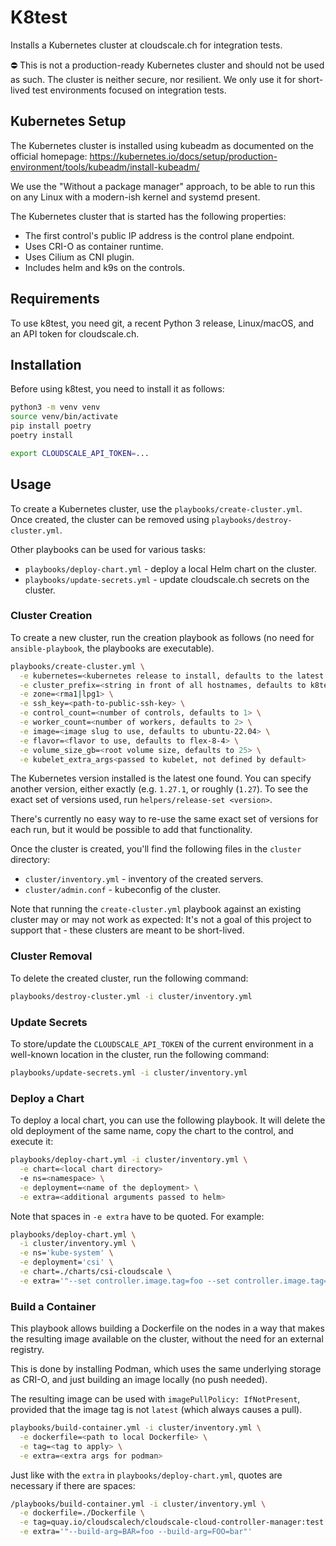 K8test
======

Installs a Kubernetes cluster at cloudscale.ch for integration tests.

⛔️ This is not a production-ready Kubernetes cluster and should not be used as such. The cluster is neither secure, nor resilient. We only use it for short-lived test environments focused on integration tests.

## Kubernetes Setup

The Kubernetes cluster is installed using kubeadm as documented on the official homepage: https://kubernetes.io/docs/setup/production-environment/tools/kubeadm/install-kubeadm/

We use the "Without a package manager" approach, to be able to run this on any Linux with a modern-ish kernel and systemd present.

The Kubernetes cluster that is started has the following properties:

- The first control's public IP address is the control plane endpoint.
- Uses CRI-O as container runtime.
- Uses Cilium as CNI plugin.
- Includes helm and k9s on the controls.

## Requirements

To use k8test, you need git, a recent Python 3 release, Linux/macOS, and an API token for cloudscale.ch.

## Installation

Before using k8test, you need to install it as follows:

```bash
python3 -m venv venv
source venv/bin/activate
pip install poetry
poetry install

export CLOUDSCALE_API_TOKEN=...
```

## Usage

To create a Kubernetes cluster, use the `playbooks/create-cluster.yml`. Once created, the cluster can be removed using `playbooks/destroy-cluster.yml`.

Other playbooks can be used for various tasks:

- `playbooks/deploy-chart.yml` - deploy a local Helm chart on the cluster.
- `playbooks/update-secrets.yml` - update cloudscale.ch secrets on the cluster.

### Cluster Creation

To create a new cluster, run the creation playbook as follows (no need for `ansible-playbook`, the playbooks are executable).

```bash
playbooks/create-cluster.yml \
  -e kubernetes=<kubernetes release to install, defaults to the latest one> \
  -e cluster_prefix=<string in front of all hostnames, defaults to k8test> \
  -e zone=<rma1|lpg1> \
  -e ssh_key=<path-to-public-ssh-key> \
  -e control_count=<number of controls, defaults to 1> \
  -e worker_count=<number of workers, defaults to 2> \
  -e image=<image slug to use, defaults to ubuntu-22.04> \
  -e flavor=<flavor to use, defaults to flex-8-4> \
  -e volume_size_gb=<root volume size, defaults to 25> \
  -e kubelet_extra_args<passed to kubelet, not defined by default>
```

The Kubernetes version installed is the latest one found. You can specify another version, either exactly (e.g. `1.27.1`, or roughly (`1.27`). To see the exact set of versions used, run `helpers/release-set <version>`.

There's currently no easy way to re-use the same exact set of versions for each run, but it would be possible to add that functionality.

Once the cluster is created, you'll find the following files in the `cluster` directory:

- `cluster/inventory.yml` - inventory of the created servers.
- `cluster/admin.conf` - kubeconfig of the cluster.

Note that running the `create-cluster.yml` playbook against an existing cluster may or may not work as expected: It's not a goal of this project to support that - these clusters are meant to be short-lived.

### Cluster Removal

To delete the created cluster, run the following command:

```bash
playbooks/destroy-cluster.yml -i cluster/inventory.yml
```

### Update Secrets

To store/update the `CLOUDSCALE_API_TOKEN` of the current environment in a well-known location in the cluster, run the following command:

```bash
playbooks/update-secrets.yml -i cluster/inventory.yml
```

### Deploy a Chart

To deploy a local chart, you can use the following playbook. It will delete the old deployment of the same name, copy the chart to the control, and execute it:

```bash
playbooks/deploy-chart.yml -i cluster/inventory.yml \
  -e chart=<local chart directory>
  -e ns=<namespace> \
  -e deployment=<name of the deployment> \
  -e extra=<additional arguments passed to helm>
```

Note that spaces in `-e extra` have to be quoted. For example:

```bash
playbooks/deploy-chart.yml \
  -i cluster/inventory.yml \
  -e ns='kube-system' \
  -e deployment='csi' \
  -e chart=./charts/csi-cloudscale \
  -e extra='"--set controller.image.tag=foo --set controller.image.tag=foo"'
```

### Build a Container

This playbook allows building a Dockerfile on the nodes in a way that makes the resulting image available on the cluster, without the need for an external registry.

This is done by installing Podman, which uses the same underlying storage as CRI-O, and just building an image locally (no push needed).

The resulting image can be used with `imagePullPolicy: IfNotPresent`, provided that the image tag is not `latest` (which always causes a pull).

```bash
playbooks/build-container.yml -i cluster/inventory.yml \
  -e dockerfile=<path to local Dockerfile> \
  -e tag=<tag to apply> \
  -e extra=<extra args for podman>
```

Just like with the `extra` in `playbooks/deploy-chart.yml`, quotes are necessary if there are spaces:

```bash
/playbooks/build-container.yml -i cluster/inventory.yml \
  -e dockerfile=./Dockerfile \
  -e tag=quay.io/cloudscalech/cloudscale-cloud-controller-manager:test \
  -e extra='"--build-arg=BAR=foo --build-arg=FOO=bar"'
```
